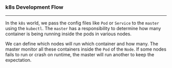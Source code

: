 ### k8s Development Flow

---

In the `k8s` world, we pass the config files like `Pod` or `Service` to the `master` using the `kubectl`. The `master` has a responsibility to determine how many container is being running inside the pods in various nodes.

We can define which nodes will run which container and how many. The master monitor all these containers inside the `Pod` of the `Node`. If some nodes fails to run or crash on runtime, the master will run another to keep the expectation.
